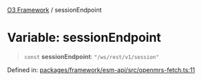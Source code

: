 [O3 Framework](../API.md) / sessionEndpoint

# Variable: sessionEndpoint

> `const` **sessionEndpoint**: `"/ws/rest/v1/session"`

Defined in: [packages/framework/esm-api/src/openmrs-fetch.ts:11](https://github.com/habeshabro/openmrs-esm-core/blob/main/packages/framework/esm-api/src/openmrs-fetch.ts#L11)
